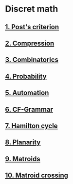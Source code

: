 # Discret math

## <a href="https://github.com/ShuffleZZZ/ITMO/tree/master/Diskret/1stlab">1. Post's criterion</a>
## <a href="https://github.com/ShuffleZZZ/ITMO/tree/master/Diskret/2ndLab">2. Compression</a>
## <a href="https://github.com/ShuffleZZZ/ITMO/tree/master/Diskret/3rdlab">3. Combinatorics</a>
## <a href="https://github.com/ShuffleZZZ/ITMO/tree/master/Diskret/4thlab">4. Probability</a>
## <a href="https://github.com/ShuffleZZZ/ITMO/tree/master/Diskret/5thlab">5. Automation</a>
## <a href="https://github.com/ShuffleZZZ/ITMO/tree/master/Diskret/6thlab">6. CF-Grammar</a>
## <a href="https://github.com/ShuffleZZZ/ITMO/tree/master/Diskret/7thlab">7. Hamilton cycle</a>
## <a href="https://github.com/ShuffleZZZ/ITMO/tree/master/Diskret/8thlab">8. Planarity</a>
## <a href="https://github.com/ShuffleZZZ/ITMO/tree/master/Diskret/9thlab">9. Matroids</a>
## <a href="https://github.com/ShuffleZZZ/ITMO/tree/master/Diskret/10thlab">10. Matroid crossing</a>